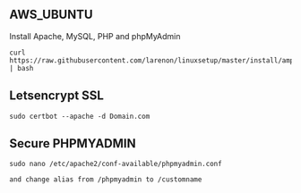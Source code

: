 ## AWS_UBUNTU ##

Install Apache, MySQL, PHP and phpMyAdmin
```
curl https://raw.githubusercontent.com/larenon/linuxsetup/master/install/amp_debian.sh | bash
```

## Letsencrypt SSL 
```
sudo certbot --apache -d Domain.com
```
## Secure PHPMYADMIN
```
sudo nano /etc/apache2/conf-available/phpmyadmin.conf

and change alias from /phpmyadmin to /customname
```
